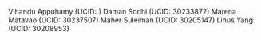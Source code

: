 Vihandu Appuhamy (UCID: )
Daman Sodhi (UCID: 30233872)
Marena Matavao (UCID: 30237507)
Maher Suleiman (UCID: 30205147)
Linus Yang (UCID: 30208953)